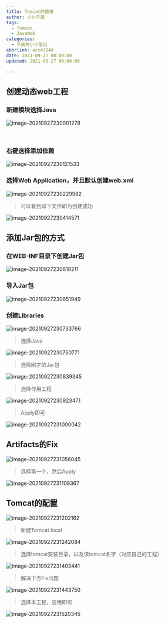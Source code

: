 ```yaml
---
title: Tomcat的使用
author: 小小千辰
tags:
  - Tomcat
  - JavaWeb
categories:
  - 千辰的小小笔记
abbrlink: acc4324d
date: 2021-09-27 00:00:00
updated: 2021-09-27 00:00:00

---
```




## 创建动态web工程

### 新建模块选择Java

![image-20210927230001278](https://cdn.jsdelivr.net/gh/QianChenJun/cloudimage@main/img/202204241804965.png)

<br>

### 右键选择添加依赖

![image-20210927230121533](https://cdn.jsdelivr.net/gh/QianChenJun/cloudimage@main/img/202204241804664.png)



### 选择Web Application，并且默认创建web.xml

![image-20210927230229982](https://cdn.jsdelivr.net/gh/QianChenJun/cloudimage@main/img/202204241804119.png)



> 可以看到如下文件即为创建成功

![image-20210927230414571](https://cdn.jsdelivr.net/gh/QianChenJun/cloudimage@main/img/202204241804885.png)



## 添加Jar包的方式

### 在WEB-INF目录下创建Jar包

![image-20210927230610211](https://cdn.jsdelivr.net/gh/QianChenJun/cloudimage@main/img/202204241804742.png)



### 导入Jar包

![image-20210927230651949](https://cdn.jsdelivr.net/gh/QianChenJun/cloudimage@main/img/202204241804765.png)



### 创建LIbraries

![image-20210927230733766](https://cdn.jsdelivr.net/gh/QianChenJun/cloudimage@main/img/202204241804855.png)

> 选择Java

![image-20210927230750771](https://cdn.jsdelivr.net/gh/QianChenJun/cloudimage@main/img/202204241804155.png)

> 选择刚才的Jar包

![image-20210927230839345](https://cdn.jsdelivr.net/gh/QianChenJun/cloudimage@main/img/202204241804770.png)

> 选择作用工程

![image-20210927230923471](https://cdn.jsdelivr.net/gh/QianChenJun/cloudimage@main/img/202204241804493.png)

> Apply即可

![image-20210927231000042](https://cdn.jsdelivr.net/gh/QianChenJun/cloudimage@main/img/202204241804580.png)



## Artifacts的Fix

![image-20210927231056045](https://cdn.jsdelivr.net/gh/QianChenJun/cloudimage@main/img/202204241805297.png)

> 选择第一个，然后Apply

![image-20210927231108367](https://cdn.jsdelivr.net/gh/QianChenJun/cloudimage@main/img/202204241805843.png)



## Tomcat的配置

![image-20210927231202162](https://cdn.jsdelivr.net/gh/QianChenJun/cloudimage@main/img/202204241805660.png)

> 新建Tomcat local

![image-20210927231242084](https://cdn.jsdelivr.net/gh/QianChenJun/cloudimage@main/img/202204241805385.png)

> 选择tomcat安装目录，以及该tomcat名字（对应自己的工程）

![image-20210927231403441](https://cdn.jsdelivr.net/gh/QianChenJun/cloudimage@main/img/202204241805613.png)

> 解决下方Fix问题

![image-20210927231443750](https://cdn.jsdelivr.net/gh/QianChenJun/cloudimage@main/img/202204241805671.png)

> 选择本工程，应用即可

![image-20210927231520345](https://cdn.jsdelivr.net/gh/QianChenJun/cloudimage@main/img/202204241805150.png)



